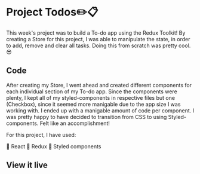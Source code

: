 # Project Todos✏️📋

This week's project was to build a To-do app using the Redux Toolkit!
By creating a Store for this project, I was able to manipulate the state, in order to add, remove and clear all tasks. Doing this from scratch was pretty cool.😎

## Code

After creating my Store, I went ahead and created different components for each individual section of my To-do app. 
Since the components were plenty, I kept all of my styled-components in respective files but one (Checkbox), since it seemed more manigable due to the app size I was working with. I ended up with a manigable amount of code per component. I was pretty happy to have decided to transition from CSS to using Styled-components. Felt like an accomplishment!

For this project, I have used:

🧩 React
🧠 Redux
💅 Styled components

## View it live


